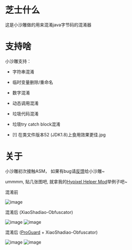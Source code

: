 # 芝士什么
这是小沙雕做的用来混淆java字节码的混淆器

# 支持啥
小沙雕支持：
- 字符串混淆
- 临时变量删除/重命名
- 数字混淆
- 动态调用混淆
- 垃圾代码混淆
- 垃圾try catch block混淆

- [!] 在类文件版本52 (JDK1.8)上食用效果更佳.jpg

# 关于
小沙雕初次接触ASM，
如果有bug请[反馈](https://hypixelhelper.pages.dev/qqg)给小沙雕~

ummmm, 贴几张图吧, 就拿我的[Hypixel Helper Mod](https://hypixelhelper.pages.dev)举例子吧~

混淆前

![image](https://github.com/user-attachments/assets/f050d586-6a51-4433-a01b-53ab077db0d1)

混淆后 (XiaoShadiao-Obfuscator)

![image](https://github.com/user-attachments/assets/d1631dd7-5187-47b3-8565-cdcb3ca1978f)
![image](https://github.com/user-attachments/assets/6256dd8d-b9b5-4131-abd4-21368bbf82fa)

混淆后 ([ProGuard](https://github.com/Guardsquare/proguard) + XiaoShadiao-Obfuscator)

![image](https://github.com/user-attachments/assets/35f6e776-5f3c-4dec-a0a1-d0cf1f2eec3b)
![image](https://github.com/user-attachments/assets/7980faf1-2b53-414e-ad2e-879e3add1e6a)

